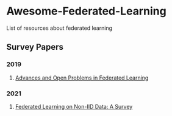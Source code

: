 # Awesome-Federated-Learning
List of resources about federated learning

## Survey Papers
### 2019
1. [Advances and Open Problems in Federated Learning](https://arxiv.org/abs/1912.04977?fbclid=IwAR0xSC1fbgFUtkOgyl6tU0tj_cVLFZxxcobakIsUrB7FccbjB5XZV0dH5bE)
### 2021
1. [Federated Learning on Non-IID Data: A Survey](https://arxiv.org/abs/2106.06843)

